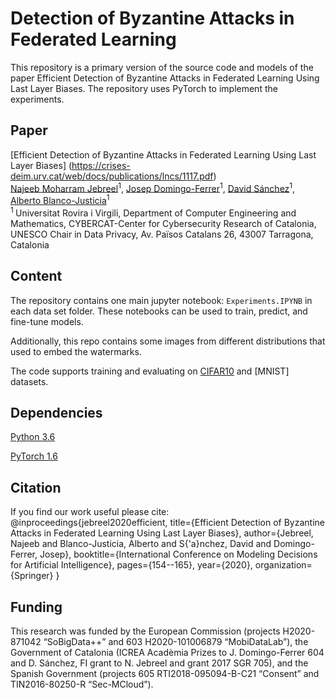 # Detection of Byzantine Attacks in Federated Learning 

This repository is a primary version of the source code and models of the paper Efficient Detection of Byzantine Attacks in Federated Learning Using Last Layer Biases. The repository uses PyTorch to implement the experiments.

## Paper 

[Efficient Detection of Byzantine Attacks in Federated Learning Using Last Layer Biases] (https://crises-deim.urv.cat/web/docs/publications/lncs/1117.pdf)
</br>
[Najeeb Moharram Jebreel](https://crises-deim.urv.cat/)<sup>1</sup>, [Josep Domingo-Ferrer](https://crises-deim.urv.cat/)<sup>1</sup>, [David Sánchez](https://crises-deim.urv.cat/)<sup>1</sup>, [Alberto Blanco-Justicia](https://crises-deim.urv.cat/)<sup>1</sup>
</br>
<sup>1 </sup> Universitat Rovira i Virgili, Department of Computer Engineering and Mathematics, CYBERCAT-Center for
Cybersecurity Research of Catalonia, UNESCO Chair in Data Privacy, Av. Països Catalans 26, 43007 Tarragona,
Catalonia
</br>

## Content
The repository contains one main jupyter notebook: `Experiments.IPYNB` in each data set folder. These notebooks can be used to train, predict, and fine-tune models. 

Additionally, this repo contains some images from different distributions that used to embed the watermarks.

The code supports training and evaluating on [CIFAR10](https://www.cs.toronto.edu/~kriz/cifar.html) and [MNIST] datasets.


## Dependencies

[Python 3.6](https://www.anaconda.com/download)

[PyTorch 1.6](https://pytorch.org/)

## Citation 
If you find our work useful please cite:
@inproceedings{jebreel2020efficient,
  title={Efficient Detection of Byzantine Attacks in Federated Learning Using Last Layer Biases},
  author={Jebreel, Najeeb and Blanco-Justicia, Alberto and S{\'a}nchez, David and Domingo-Ferrer, Josep},
  booktitle={International Conference on Modeling Decisions for Artificial Intelligence},
  pages={154--165},
  year={2020},
  organization={Springer}
}

## Funding
This research was funded by the European Commission (projects H2020-871042 “SoBigData++” and
603 H2020-101006879 “MobiDataLab”), the Government of Catalonia (ICREA Acadèmia Prizes to J. Domingo-Ferrer
604 and D. Sánchez, FI grant to N. Jebreel and grant 2017 SGR 705), and the Spanish Government (projects
605 RTI2018-095094-B-C21 “Consent” and TIN2016-80250-R “Sec-MCloud”).




